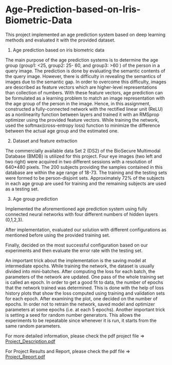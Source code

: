 # Age-Prediction-based-on-Iris-Biometric-Data
This project implemented an age prediction system based on deep learning methods and evaluated it with the provided dataset.

1. Age prediction based on iris biometric data

The main purpose of the age prediction systems is to determine the age group (group1: <25, group2: 25- 60, and group3: >60 ) of the person in a query image. The prediction is done by evaluating the semantic contents of the query image. However, there is difficulty in revealing the semantics of images due to the semantic gap. In order to overcome this difficulty, images are described as feature vectors which are higher-level representations than collection of numbers. With these feature vectors, age prediction can be formulated as a learning problem to match an image representation with the age group of the person in the image. Hence, in this assignment, constructed a fully-connected network with the rectified linear unit (ReLU) as a nonlinearity function between layers and trained it with an RMSprop optimizer using the provided feature vectors. While training the network, used the softmax(cross-entropy loss) function to minimize the difference between the actual age group and the estimated one.

2. Dataset and feature extraction

The commercially available data Set 2 (DS2) of the BioSecure Multimodal Database (BMDB) is utilized for this project. Four eye images (two left and two right) were acquired in two different sessions with a resolution of 640*480 pixels. The 200 subjects providing the samples contained in this database are within the age range of 18-73. The training and the testing sets were formed to be person-disjoint sets. Approximately 72% of the subjects in each age group are used for training and the remaining subjects are used as a testing set.

3. Age group prediction

Implemented the aforementioned age prediction system using fully connected neural networks with four different numbers of hidden layers (0,1,2,3).

After implementation, evaluated our solution with different configurations as mentioned before using the provided training set.

Finally, decided on the most successful configuration based on our experiments and then evaluate the error rate with the testing set.

An important trick about the implementation is the saving model at intermediate epochs. While training the network, the dataset is usually divided into mini-batches. After computing the loss for each batch, the parameters of the network are updated. One pass of the whole training set is called an epoch. In order to get a good fit to data, the number of epochs that the network trained was determined. This is done with the help of loss history plots that show the loss computed using training and validation sets for each epoch. After examining the plot, one decided on the number of epochs. In order not to retrain the network, saved model and optimizer parameters at some epochs (i.e. at each 5 epochs). Another important trick is setting a seed for random number generators. This allows the experiments to be repeatable since whenever it is run, it starts from the same random parameters.

For more detailed information, please check the pdf project file => [Project_Description.pdf](https://github.com/ilbey/Age-Prediction-based-on-Iris-Biometric-Data/files/9104799/Project_Description.pdf)

For Project Results and Report, please check the pdf file => [Project_Report.pdf](https://github.com/ilbey/Age-Prediction-based-on-Iris-Biometric-Data/files/9106444/Project_Report.pdf)
